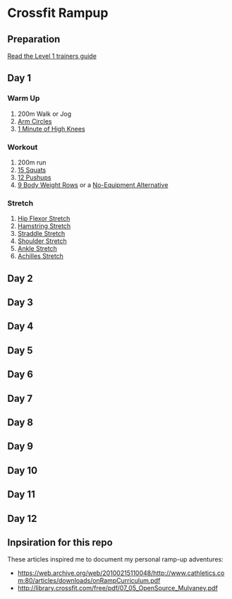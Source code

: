 # Crossfit Rampup

## Preparation

[Read the Level 1 trainers guide](http://library.crossfit.com/free/pdf/CFJ_English_Level1_TrainingGuide.pdf)

## Day 1

### Warm Up

1. 200m Walk or Jog
2. [Arm Circles](https://www.youtube.com/watch?v=bP52FXTlzjA)
3. [1 Minute of High Knees](https://www.youtube.com/watch?v=Xh8JEoYjYhg)

### Workout

1. 200m run
2. [15 Squats](https://www.youtube.com/watch?v=xDdSZmWNYQI)
3. [12 Pushups](https://www.youtube.com/watch?v=gAa-x7aevns)
4. [9 Body Weight Rows](https://www.youtube.com/watch?v=Qi4ABUgskUI) or a [No-Equipment Alternative](http://neatstrength.com/pull-up-alternatives/)

### Stretch

1. [Hip Flexor Stretch](https://www.youtube.com/watch?v=YQmpO9VT2X4)
2. [Hamstring Stretch](https://www.youtube.com/watch?v=u1sfPfsESDQ)
3. [Straddle Stretch](https://www.youtube.com/watch?v=QjaQj2S2G_E)
4. [Shoulder Stretch](https://www.youtube.com/watch?v=KBLsNbolr_c)
5. [Ankle Stretch](https://www.youtube.com/watch?v=SOG70uKjXLM)
6. [Achilles Stretch](https://www.youtube.com/watch?v=ZgzIuB4nvRs)

## Day 2
## Day 3
## Day 4
## Day 5
## Day 6
## Day 7
## Day 8
## Day 9
## Day 10
## Day 11
## Day 12

## Inpsiration for this repo

These articles inspired me to document my personal ramp-up adventures:

* https://web.archive.org/web/20100215110048/http://www.cathletics.com:80/articles/downloads/onRampCurriculum.pdf
* http://library.crossfit.com/free/pdf/07_05_OpenSource_Mulvaney.pdf
